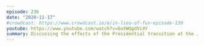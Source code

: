 ```yaml
---
episode: 236
date: "2020-11-17"
#crowdcast: https://www.crowdcast.io/e/in-lieu-of-fun-episode-130
youtube: https://www.youtube.com/watch?v=6oXWQgdVi4Y
summary: Discussing the effects of the Presidential transition at the Justice Department
---
```

